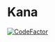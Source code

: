 # Kana

[![CodeFactor](https://www.codefactor.io/repository/github/reecertv/kana/badge)](https://www.codefactor.io/repository/github/reecertv/kana)
